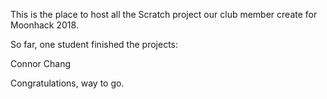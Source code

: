 This is the place to host all the Scratch project our club member create for Moonhack 2018.

So far, one student finished the projects:

Connor Chang

Congratulations, way to go.
